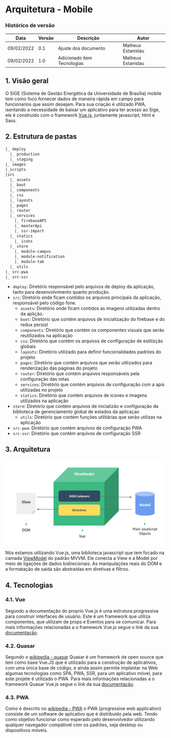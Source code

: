 # Arquitetura - Mobile

### Histórico de versão

| Data       | Versão  | Descrição                                                 | Autor       |
| ---------- | ------ | --------------------------------------------------------- | ----------- |
| 09/02/2022 | 0.1    | Ajuste dos documento                                      | Matheus Estanislau |
| 09/02/2022 | 1.0    | Adicionado item Tecnologias                                     | Matheus Estanislau |


## 1. Visão geral

O SIGE (Sistema de Gestão Energética da Universidade de Brasília) mobile tem como foco fornecer dados de maneira rápida em campo para funcionarios que assim desejam. Para sua criação é utilizado PWA, isentando a necessidade de baixar um aplicativo para ter acesso ao Sige, ele é construido com o framework [Vue.js](https://vuejs.org/v2/guide/), juntamente javascript, html e Sass.

## 2. Estrutura de pastas

```
|_ deploy
  |_ production
  |_ staging
|_ images
|_scripts
|src
  |_ assets
  |_ boot
  |_ components
  |_ css
  |_ layouts
  |_ pages
  |_ router
  |_ services
    |_ firebaseAPI
    |_ masterApi
    |_ ssr-import
  |_ statics
    |_ icons
  |_ store
    |_ module-campus
    |_ module-notification
    |_ module-tab
  |_ utils
|_ src-pwa
|_ src-ssr
```

- `deploy`: Diretório responsável pelo arquivos de deploy da aplicação, tanto para desenvolvimento quanto produção.
- `src`: Diretório onde ficam contidos os arquivos principais da aplicação, responsável pelo código fone.
  - `assets`: Diretório onde ficam contidos as imagens utilizadas dentro da aplição.
  - `boot`: Diretório que contém arquivos de inicialização do firebase e do redux persist
  - `components`: Diretório que contém os componentes visuais que serão reutilizados na aplicação
  - `css`: Diretório que contém os arquivos de configuração de estilizção globais
  - `layouts`: Diretório utilizado para definir funcionalidades padrões do projeto
  - `pages`: Diretório que contém arquivos que serão utilizados para renderização das páginas do projeto
  - `router`: Diretório que contém arquivos responsáveis pela configuração das rotas
  - `services`: Diretório que contém arquivos de configuração com a apis utilizadas no projeto
  - `statics`: Diretório que contém arquivos de icones e imagens utilizados na aplicação
- `store`: Diretório que contém arquivos de inicializão e configuração da biblioteca de gerenciamento global de estados da aplicaçao
  - `utils`: Diretório que contém funções utilitárias que serão utilizas na aplicação
- `src-pwa`: Diretório que contém arquivos de configuração PWA
- `src-ssr`: Diretório que contém arquivos de configuração SSR

## 3. Arquitetura

![mvvm](./images/mvvm.png)

Nós estamos utilizando Vue.js, uma biblioteca javascript que tem focado na camada [ViewModel](https://012.vuejs.org/guide/#ViewModel) do padrão MVVM. Ele conecta a View e a Model por meio de ligações de dados bidirecionais. As manipulações reais do DOM e a formatação de saída são abstraídas em diretivas e filtros.

## 4. Tecnologias

### 4.1. Vue

Segundo a documentação do proprio Vue.js é uma estrutura progressiva para construir interfaces de usuário. Este é um framework que utiliza componentes, que utilizam de props e Eventos para se comunicar.
Para mais informações relacionadas a o framework Vue.js segue o link da sua [documentação](https://vuejs.org/v2/guide/).

### 4.2. Quasar

Segundo o [wikipedia - quasar](https://en.wikipedia.org/wiki/Quasar_framework) Quasar é um framework de open source que tem como base Vue.JS que é utilizado para a construção de aplicativos, com uma única base de código, e ainda assim permite implantar na Web algumas tecnologias como SPA, PWA, SSR, para um aplicativo móvel, para este projete é utilizado o PWA. Para mais informações relacionadas a o framework Quasar Vue.js segue o link da sua [documentação](https://quasar.dev/).

### 4.3. PWA

Como é descrito no [wikipedia - PWA](https://en.m.wikipedia.org/wiki/Progressive_web_application) o PWA (progressive web application) consiste de um software de aplicativo que é distribuido pela web. Tendo como objetivo funcionar como esperado pelo desenvolvedor utilizando qualquer navegador compátivel com os padrões, seja desktop ou dispositivos móveis.



